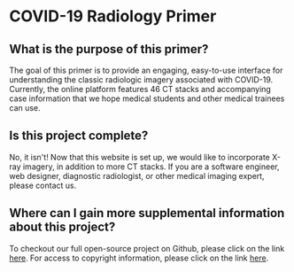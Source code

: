 # COVID-19 Radiology Primer

## What is the purpose of this primer?
The goal of this primer is to provide an engaging, easy-to-use interface for understanding the classic radiologic imagery associated with COVID-19. Currently, the online platform features 46 CT stacks and accompanying case information that we hope medical students and other medical trainees can use.

## Is this project complete?
No, it isn't! Now that this website is set up, we would like to incorporate X-ray imagery, in addition to more CT stacks. If you are a software engineer, web designer, diagnostic radiologist, or other medical imaging expert, please contact us.


## Where can I gain more supplemental information about this project?
To checkout our full open-source project on Github, please click on the link [here](https://github.com/covid19radiologyprimer/project). For access to copyright information, please click on the link [here](https://github.com/covid19radiologyprimer/project/blob/master/copyright_information.md).



